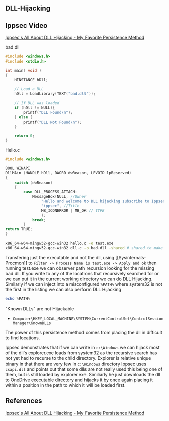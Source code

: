 
## DLL-Hijacking

## Ippsec Video

[Ippsec's All About DLL Hijacking - My Favorite Persistence Method ](https://www.youtube.com/watch?v=3eROsG_WNpE)

bad.dll
```C
#include <windows.h>
#include <stdio.h>

int main( void )
{
	HINSTANCE hDll;
	
	// Load a DLL
	hDll = LoadLibrary(TEXT("bad.dll"));
	
	// If DLL was loaded
	if (hDll != NULL){
		printf("DLL Found\n");
	} else {
		printf("DLL Not Found\n");
	} 

	return 0;
}
```

Hello.c
```c
#include <windows.h>

BOOL WINAPI
DllMAin (HANDLE hDll, DWORD dwReason, LPVOID lpReserved)
{
	switch (dwReason)
	{
		case DLL_PROCESS_ATTACH:
			MessageBox(NULL, //Owner
				"Hello and welcome to DLL hijacking subscribe to Ippsec", // Message
				"ippsec", //Title
				MB_ICONERROR | MB_OK // TYPE
				);
			break;	
		}			
return TRUE;	
}
```

```bash
x86_64-w64-mingw32-gcc-win32 hello.c -o test.exe
x86_64-w64-mingw32-gcc-win32 dll.c -o bad.dll -shared # shared to make it a dll
```

Transfering just the executable and not the dll, using [[Sysinternals-Procmon]] to `Filter -> Process Name is test.exe -> Apply and ok` then running test.exe we can observer path recursion looking for the missing bad.dll. If you write to any of the locations that recursively searched for or we can put it in the current working directory we can do DLL Hijacking. Similarly if we can inject into a misconfigured `%PATH%` where system32 is not the first in the listing we can also perform DLL Hijacking

```powershell
echo %PATH%
```

"Known DLLs" are not Hijackable 
- `Computer\HKEY_LOCAL_MACHINE\SYSTEM\CurrentControlSet\ControlSession Manager\KnownDLLs`

The power of this persistence method comes from placing the dll in difficult to find locations. 

Ippsec demonstrates that if we can write in `c:\Windows` we can hijack most of the dll's explorer.exe loads from system32 as the recursive search has not yet had to recurse to the child directory. Explorer is relative unique binary in that there are very few in `c:\Windows` directory Ippsec uses `csapi.dll` and points out that some dlls are not really used this being one of them, but is still loaded by explorer.exe. Similiarly he just downloads the dll to OneDrive executable directory and hijacks it by once again placing it within a position in the path to which it will be loaded first.


## References

[Ippsec's All About DLL Hijacking - My Favorite Persistence Method ](https://www.youtube.com/watch?v=3eROsG_WNpE)